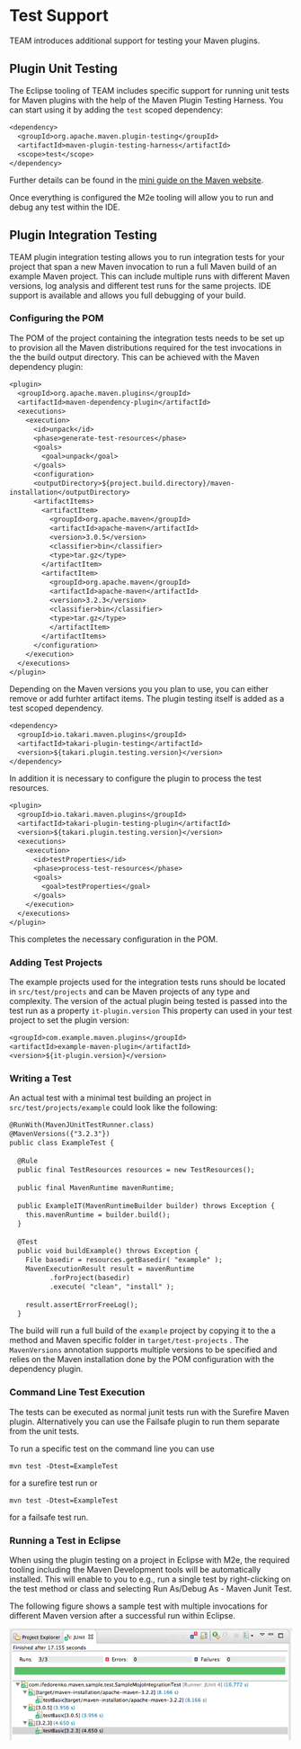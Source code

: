 # Test Support

TEAM introduces additional support for testing your Maven plugins.

## Plugin Unit Testing

[//]: # (TBD)

The Eclipse tooling of TEAM includes specific support for running unit tests for
Maven plugins with the help of the Maven Plugin Testing Harness. You can start
using it by adding the `test` scoped dependency:


````
<dependency>
  <groupId>org.apache.maven.plugin-testing</groupId>
  <artifactId>maven-plugin-testing-harness</artifactId>
  <scope>test</scope>
</dependency>
````

Further details can be found in
the [mini guide on the Maven website](http://maven.apache.org/plugin-testing/maven-plugin-testing-harness/getting-started/index.html).

Once everything is configured the M2e tooling will allow you to run and debug
any test within the IDE.

## Plugin Integration Testing

TEAM plugin integration testing allows you to run integration tests for your
project that span a new Maven invocation to run a full Maven build of an example
Maven project. This can include multiple runs with different Maven versions, log
analysis and different test runs for the same projects. IDE support is available
and allows you full debugging of your build.

### Configuring the POM

The POM of the project containing the integration tests needs to be set up to
provision all the Maven distributions required for the test invocations in the
the build output directory. This can be achieved with the Maven dependency
plugin:

````
<plugin>
  <groupId>org.apache.maven.plugins</groupId>
  <artifactId>maven-dependency-plugin</artifactId>
  <executions>
    <execution>
      <id>unpack</id>
      <phase>generate-test-resources</phase>
      <goals>
        <goal>unpack</goal>
      </goals>
      <configuration>
      <outputDirectory>${project.build.directory}/maven-installation</outputDirectory>
      <artifactItems>
        <artifactItem>
          <groupId>org.apache.maven</groupId>
          <artifactId>apache-maven</artifactId>
          <version>3.0.5</version>
          <classifier>bin</classifier>
          <type>tar.gz</type>
        </artifactItem>
        <artifactItem>
          <groupId>org.apache.maven</groupId>
          <artifactId>apache-maven</artifactId>
          <version>3.2.3</version>
          <classifier>bin</classifier>
          <type>tar.gz</type>
          </artifactItem>
        </artifactItems>
      </configuration>
    </execution>
  </executions>
</plugin>
````

Depending on the Maven versions you you plan to use, you can either remove or
add furhter artifact items. The plugin testing itself is added as a test scoped
dependency.

````
<dependency>
  <groupId>io.takari.maven.plugins</groupId>
  <artifactId>takari-plugin-testing</artifactId>
  <version>${takari.plugin.testing.version}</version>
</dependency>
````

In addition it is necessary to configure the plugin to process the test resources.

````
<plugin>
  <groupId>io.takari.maven.plugins</groupId>
  <artifactId>takari-plugin-testing-plugin</artifactId>
  <version>${takari.plugin.testing.version}</version>
  <executions>
    <execution>
      <id>testProperties</id>
      <phase>process-test-resources</phase>
      <goals>
        <goal>testProperties</goal>
      </goals>
    </execution>
  </executions>
</plugin>
````

This completes the necessary configuration in the POM.

### Adding Test Projects

The example projects used for the integration tests runs should be located in `src/test/projects`
and can be Maven projects of any type and complexity. The version of the actual
plugin being tested is passed into the test run as a property `it-plugin.version`
This property can used in your test project to set the plugin version:


```
<groupId>com.example.maven.plugins</groupId>
<artifactId>example-maven-plugin</artifactId>
<version>${it-plugin.version}</version>
```

### Writing a Test

An actual test with a minimal test building an project in `src/test/projects/example`
could look like the following:

````
@RunWith(MavenJUnitTestRunner.class)
@MavenVersions({"3.2.3"})
public class ExampleTest {

  @Rule
  public final TestResources resources = new TestResources();

  public final MavenRuntime mavenRuntime;

  public ExampleIT(MavenRuntimeBuilder builder) throws Exception {
    this.mavenRuntime = builder.build();
  }

  @Test
  public void buildExample() throws Exception {
    File basedir = resources.getBasedir( "example" );
    MavenExecutionResult result = mavenRuntime
          .forProject(basedir)
          .execute( "clean", "install" );

    result.assertErrorFreeLog();
  }
````

The build will run a full build of the `example` project by copying it to the a
method and Maven specific folder in `target/test-projects` . The `MavenVersions`
annotation supports multiple versions to be specified and relies on the Maven
installation done by the POM configuration with the dependency plugin.

### Command Line Test Execution

The tests can be executed as normal junit tests run with the Surefire Maven
plugin. Alternatively you can use the Failsafe plugin to run them separate from
the unit tests.

To run a specific test on the command line you can use

```
mvn test -Dtest=ExampleTest
```

for a surefire test run or

```
mvn test -Dtest=ExampleTest
```

for a failsafe test run.


### Running a Test in Eclipse

When using the plugin testing on a project in Eclipse with M2e, the required
tooling including the Maven Development tools will be automatically installed.
This will enable to you to e.g., run a single test by right-clicking on the test
 method or class and selecting Run As/Debug As - Maven Junit Test.

The following figure shows a sample test with multiple invocations for different
Maven version after a successful run within Eclipse.

![Maven plugin unit testing view in Eclipse](figures/09-maven-it.png)

